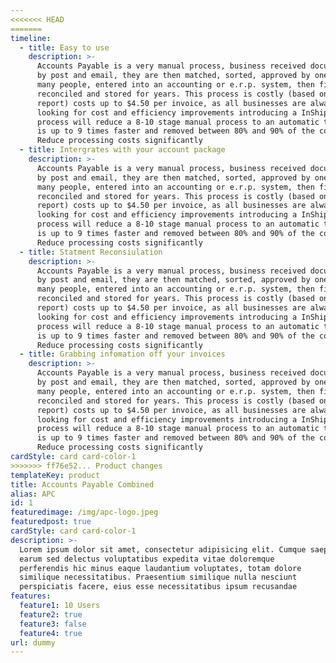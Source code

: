 ```yaml
---
<<<<<<< HEAD
=======
timeline:
  - title: Easy to use
    description: >-
      Accounts Payable is a very manual process, business received documents
      by post and email, they are then matched, sorted, approved by one or
      many people, entered into an accounting or e.r.p. system, then filed,
      reconciled and stored for years. This process is costly (based on pwc
      report) costs up to $4.50 per invoice, as all businesses are always
      looking for cost and efficiency improvements introducing a InShip
      process will reduce a 8-10 stage manual process to an automatic that
      is up to 9 times faster and removed between 80% and 90% of the cost.
      Reduce processing costs significantly
  - title: Intergrates with your account package
    description: >-
      Accounts Payable is a very manual process, business received documents
      by post and email, they are then matched, sorted, approved by one or
      many people, entered into an accounting or e.r.p. system, then filed,
      reconciled and stored for years. This process is costly (based on pwc
      report) costs up to $4.50 per invoice, as all businesses are always
      looking for cost and efficiency improvements introducing a InShip
      process will reduce a 8-10 stage manual process to an automatic that
      is up to 9 times faster and removed between 80% and 90% of the cost.
      Reduce processing costs significantly
  - title: Statment Reconsiulation
    description: >-
      Accounts Payable is a very manual process, business received documents
      by post and email, they are then matched, sorted, approved by one or
      many people, entered into an accounting or e.r.p. system, then filed,
      reconciled and stored for years. This process is costly (based on pwc
      report) costs up to $4.50 per invoice, as all businesses are always
      looking for cost and efficiency improvements introducing a InShip
      process will reduce a 8-10 stage manual process to an automatic that
      is up to 9 times faster and removed between 80% and 90% of the cost.
      Reduce processing costs significantly
  - title: Grabbing infomation off your invoices
    description: >-
      Accounts Payable is a very manual process, business received documents
      by post and email, they are then matched, sorted, approved by one or
      many people, entered into an accounting or e.r.p. system, then filed,
      reconciled and stored for years. This process is costly (based on pwc
      report) costs up to $4.50 per invoice, as all businesses are always
      looking for cost and efficiency improvements introducing a InShip
      process will reduce a 8-10 stage manual process to an automatic that
      is up to 9 times faster and removed between 80% and 90% of the cost.
      Reduce processing costs significantly
cardStyle: card card-color-1
>>>>>>> ff76e52... Product changes
templateKey: product
title: Accounts Payable Combined
alias: APC
id: 1
featuredimage: /img/apc-logo.jpeg
featuredpost: true
cardStyle: card card-color-1
description: >-
  Lorem ipsum dolor sit amet, consectetur adipisicing elit. Cumque saepe possimus incidunt dolores, eligendi error ipsum quod, magni
  earum sed delectus voluptatibus expedita vitae doloremque
  perferendis hic minus eaque laudantium voluptates, totam dolore
  similique necessitatibus. Praesentium similique nulla nesciunt
  perspiciatis facere, eius esse necessitatibus ipsum recusandae
features:
  feature1: 10 Users
  feature2: true
  feature3: false
  feature4: true
url: dummy
---
```

